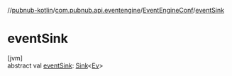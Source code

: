 //[pubnub-kotlin](../../../index.md)/[com.pubnub.api.eventengine](../index.md)/[EventEngineConf](index.md)/[eventSink](event-sink.md)

# eventSink

[jvm]\
abstract val [eventSink](event-sink.md): [Sink](../-sink/index.md)&lt;[Ev](index.md)&gt;

